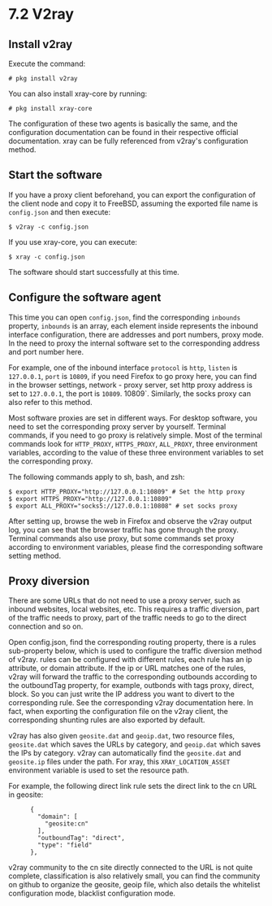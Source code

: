 # 7.2 V2ray

## Install v2ray

Execute the command:

```
# pkg install v2ray
```

You can also install xray-core by running:

```
# pkg install xray-core
```

The configuration of these two agents is basically the same, and the configuration documentation can be found in their respective official documentation. xray can be fully referenced from v2ray's configuration method.

## Start the software

If you have a proxy client beforehand, you can export the configuration of the client node and copy it to FreeBSD, assuming the exported file name is `config.json` and then execute:

```
$ v2ray -c config.json
```

If you use xray-core, you can execute:

```
$ xray -c config.json
```

The software should start successfully at this time.

## Configure the software agent

This time you can open `config.json`, find the corresponding `inbounds` property, `inbounds` is an array, each element inside represents the inbound interface configuration, there are addresses and port numbers, proxy mode. In the need to proxy the internal software set to the corresponding address and port number here.

For example, one of the inbound interface `protocol` is `http`, `listen` is `127.0.0.1`, `port` is `10809`, if you need Firefox to go proxy here, you can find in the browser settings, network - proxy server, set http proxy address is set to `127.0.0.1`, the port is `10809`. 10809`. Similarly, the socks proxy can also refer to this method.

Most software proxies are set in different ways. For desktop software, you need to set the corresponding proxy server by yourself. Terminal commands, if you need to go proxy is relatively simple. Most of the terminal commands look for `HTTP_PROXY`, `HTTPS_PROXY`, `ALL_PROXY`, three environment variables, according to the value of these three environment variables to set the corresponding proxy.

The following commands apply to sh, bash, and zsh:

```
$ export HTTP_PROXY="http://127.0.0.1:10809" # Set the http proxy
$ export HTTPS_PROXY="http://127.0.0.1:10809"
$ export ALL_PROXY="socks5://127.0.0.1:10808" # set socks proxy
```

After setting up, browse the web in Firefox and observe the v2ray output log, you can see that the browser traffic has gone through the proxy. Terminal commands also use proxy, but some commands set proxy according to environment variables, please find the corresponding software setting method. 

## Proxy diversion

There are some URLs that do not need to use a proxy server, such as inbound websites, local websites, etc. This requires a traffic diversion, part of the traffic needs to proxy, part of the traffic needs to go to the direct connection and so on.

Open config.json, find the corresponding routing property, there is a rules sub-property below, which is used to configure the traffic diversion method of v2ray. rules can be configured with different rules, each rule has an ip attribute, or domain attribute. If the ip or URL matches one of the rules, v2ray will forward the traffic to the corresponding outbounds according to the outboundTag property, for example, outbonds with tags proxy, direct, block. So you can just write the IP address you want to divert to the corresponding rule. See the corresponding v2ray documentation here. In fact, when exporting the configuration file on the v2ray client, the corresponding shunting rules are also exported by default.

v2ray has also given `geosite.dat` and `geoip.dat`, two resource files, `geosite.dat` which saves the URLs by category, and `geoip.dat` which saves the IPs by category. v2ray can automatically find the `geosite.dat` and `geosite.ip` files under the path. For xray, this `XRAY_LOCATION_ASSET` environment variable is used to set the resource path.

For example, the following direct link rule sets the direct link to the cn URL in geosite:

```
      {
        "domain": [
          "geosite:cn"
        ],
        "outboundTag": "direct",
        "type": "field"
      },
```
v2ray community to the cn site directly connected to the URL is not quite complete, classification is also relatively small, you can find the community on github to organize the geosite, geoip file, which also details the whitelist configuration mode, blacklist configuration mode.
